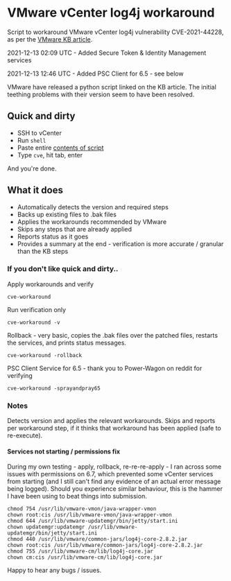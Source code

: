 # VMware vCenter log4j workaround
Script to workaround VMware vCenter log4j vulnerability CVE-2021-44228, as per the [VMware KB article](https://kb.vmware.com/s/article/87081).

2021-12-13 02:09 UTC - Added Secure Token & Identity Management services

2021-12-13 12:46 UTC - Added PSC Client for 6.5 - see below

VMware have released a python script linked on the KB article.  The initial teething problems with their version seem to have been resolved.

## Quick and dirty
- SSH to vCenter
- Run `shell`
- Paste entire [contents of script](https://raw.githubusercontent.com/blake-fm/vcenter-log4j/main/log4j-vcenter-6.5-7.0-workaround.sh)
- Type `cve`, hit tab, enter

And you're done.

## What it does
- Automatically detects the version and required steps
- Backs up existing files to .bak files
- Applies the workarounds recommended by VMware
- Skips any steps that are already applied
- Reports status as it goes
- Provides a summary at the end - verification is more accurate / granular than the KB steps

### If you don't like quick and dirty..
Apply workarounds and verify
```
cve-workaround
```
Run verification only
```
cve-workaround -v
```
Rollback - very basic, copies the .bak files over the patched files, restarts the services, and prints status messages.
```
cve-workaround -rollback
```
PSC Client Service for 6.5 - thank you to Power-Wagon on reddit for verifying
```
cve-workaround -sprayandpray65
```

### Notes
Detects version and applies the relevant workarounds.  Skips and reports per workaround step, if it thinks that workaround has been applied (safe to re-execute).

#### Services not starting / permissions fix
During my own testing - apply, rollback, re-re-re-apply - I ran across some issues with permissions on 6.7, which prevented some vCenter services from starting (and I still can't find any evidence of an actual error message being logged).  Should you experience similar behaviour, this is the hammer I have been using to beat things into submission.
```
chmod 754 /usr/lib/vmware-vmon/java-wrapper-vmon
chown root:cis /usr/lib/vmware-vmon/java-wrapper-vmon
chmod 644 /usr/lib/vmware-updatemgr/bin/jetty/start.ini
chown updatemgr:updatemgr /usr/lib/vmware-updatemgr/bin/jetty/start.ini
chmod 440 /usr/lib/vmware/common-jars/log4j-core-2.8.2.jar
chown root:cis /usr/lib/vmware/common-jars/log4j-core-2.8.2.jar
chmod 755 /usr/lib/vmware-cm/lib/log4j-core.jar
chown cm:cis /usr/lib/vmware-cm/lib/log4j-core.jar
```

Happy to hear any bugs / issues.
